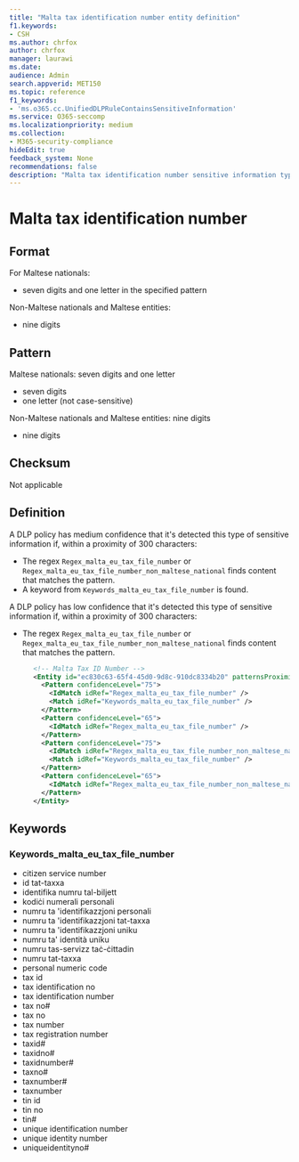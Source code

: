 ```yaml
---
title: "Malta tax identification number entity definition"
f1.keywords:
- CSH
ms.author: chrfox
author: chrfox
manager: laurawi
ms.date:
audience: Admin
search.appverid: MET150
ms.topic: reference
f1_keywords:
- 'ms.o365.cc.UnifiedDLPRuleContainsSensitiveInformation'
ms.service: O365-seccomp
ms.localizationpriority: medium
ms.collection:
- M365-security-compliance
hideEdit: true
feedback_system: None
recommendations: false
description: "Malta tax identification number sensitive information type entity definition."
---
```


# Malta tax identification number

## Format

For Maltese nationals:

- seven digits and one letter in the specified pattern

Non-Maltese nationals and Maltese entities:

- nine digits

## Pattern

Maltese nationals: seven digits and one letter

- seven digits
- one letter (not case-sensitive)

Non-Maltese nationals and Maltese entities: nine digits

- nine digits

## Checksum

Not applicable

## Definition

A DLP policy has medium confidence that it's detected this type of sensitive information if, within a proximity of 300 characters:

- The regex `Regex_malta_eu_tax_file_number`  or `Regex_malta_eu_tax_file_number_non_maltese_national` finds content that matches the pattern.
- A keyword from `Keywords_malta_eu_tax_file_number` is found.

A DLP policy has low confidence that it's detected this type of sensitive information if, within a proximity of 300 characters:

- The regex `Regex_malta_eu_tax_file_number` or `Regex_malta_eu_tax_file_number_non_maltese_national` finds content that matches the pattern.

```xml
      <!-- Malta Tax ID Number -->
      <Entity id="ec830c63-65f4-45d0-9d8c-910dc8334b20" patternsProximity="300" recommendedConfidence="75">
        <Pattern confidenceLevel="75">
          <IdMatch idRef="Regex_malta_eu_tax_file_number" />
          <Match idRef="Keywords_malta_eu_tax_file_number" />
        </Pattern>
        <Pattern confidenceLevel="65">
          <IdMatch idRef="Regex_malta_eu_tax_file_number" />
        </Pattern>
        <Pattern confidenceLevel="75">
          <IdMatch idRef="Regex_malta_eu_tax_file_number_non_maltese_national" />
          <Match idRef="Keywords_malta_eu_tax_file_number" />
        </Pattern>
        <Pattern confidenceLevel="65">
          <IdMatch idRef="Regex_malta_eu_tax_file_number_non_maltese_national" />
        </Pattern>
      </Entity>
```

## Keywords

### Keywords_malta_eu_tax_file_number

- citizen service number
- id tat-taxxa
- identifika numru tal-biljett
- kodiċi numerali personali
- numru ta 'identifikazzjoni personali
- numru ta 'identifikazzjoni tat-taxxa
- numru ta 'identifikazzjoni uniku
- numru ta' identità uniku
- numru tas-servizz taċ-ċittadin
- numru tat-taxxa
- personal numeric code
- tax id
- tax identification no
- tax identification number
- tax no#
- tax no
- tax number
- tax registration number
- taxid#
- taxidno#
- taxidnumber#
- taxno#
- taxnumber#
- taxnumber
- tin id
- tin no
- tin#
- unique identification number
- unique identity number
- uniqueidentityno#